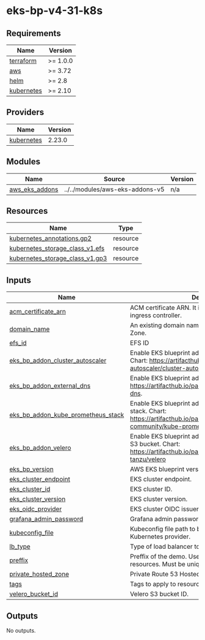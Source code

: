 # eks-bp-v4-31-k8s

<!-- BEGINNING OF PRE-COMMIT-TERRAFORM DOCS HOOK -->
## Requirements

| Name | Version |
|------|---------|
| <a name="requirement_terraform"></a> [terraform](#requirement\_terraform) | >= 1.0.0 |
| <a name="requirement_aws"></a> [aws](#requirement\_aws) | >= 3.72 |
| <a name="requirement_helm"></a> [helm](#requirement\_helm) | >= 2.8 |
| <a name="requirement_kubernetes"></a> [kubernetes](#requirement\_kubernetes) | >= 2.10 |

## Providers

| Name | Version |
|------|---------|
| <a name="provider_kubernetes"></a> [kubernetes](#provider\_kubernetes) | 2.23.0 |

## Modules

| Name | Source | Version |
|------|--------|---------|
| <a name="module_aws_eks_addons"></a> [aws\_eks\_addons](#module\_aws\_eks\_addons) | ../../modules/aws-eks-addons-v5 | n/a |

## Resources

| Name | Type |
|------|------|
| [kubernetes_annotations.gp2](https://registry.terraform.io/providers/hashicorp/kubernetes/latest/docs/resources/annotations) | resource |
| [kubernetes_storage_class_v1.efs](https://registry.terraform.io/providers/hashicorp/kubernetes/latest/docs/resources/storage_class_v1) | resource |
| [kubernetes_storage_class_v1.gp3](https://registry.terraform.io/providers/hashicorp/kubernetes/latest/docs/resources/storage_class_v1) | resource |

## Inputs

| Name | Description | Type | Default | Required |
|------|-------------|------|---------|:--------:|
| <a name="input_acm_certificate_arn"></a> [acm\_certificate\_arn](#input\_acm\_certificate\_arn) | ACM certificate ARN. It is used by the ALB/Nginx ingress controller. | `string` | n/a | yes |
| <a name="input_domain_name"></a> [domain\_name](#input\_domain\_name) | An existing domain name maped to a Route 53 Hosted Zone. | `string` | n/a | yes |
| <a name="input_efs_id"></a> [efs\_id](#input\_efs\_id) | EFS ID | `string` | `""` | no |
| <a name="input_eks_bp_addon_cluster_autoscaler"></a> [eks\_bp\_addon\_cluster\_autoscaler](#input\_eks\_bp\_addon\_cluster\_autoscaler) | Enable EKS blueprint add-on cluster-autoscaler. Chart: https://artifacthub.io/packages/helm/cluster-autoscaler/cluster-autoscaler | `bool` | `true` | no |
| <a name="input_eks_bp_addon_external_dns"></a> [eks\_bp\_addon\_external\_dns](#input\_eks\_bp\_addon\_external\_dns) | Enable EKS blueprint add-on External DNS. Chart: https://artifacthub.io/packages/helm/bitnami/external-dns. | `bool` | `true` | no |
| <a name="input_eks_bp_addon_kube_prometheus_stack"></a> [eks\_bp\_addon\_kube\_prometheus\_stack](#input\_eks\_bp\_addon\_kube\_prometheus\_stack) | Enable EKS blueprint add-on  kube-prometheus-stack. Chart: https://artifacthub.io/packages/helm/prometheus-community/kube-prometheus-stack | `bool` | `true` | no |
| <a name="input_eks_bp_addon_velero"></a> [eks\_bp\_addon\_velero](#input\_eks\_bp\_addon\_velero) | Enable EKS blueprint add-on Velero. It requires a valid S3 bucket. Chart: https://artifacthub.io/packages/helm/vmware-tanzu/velero | `bool` | `true` | no |
| <a name="input_eks_bp_version"></a> [eks\_bp\_version](#input\_eks\_bp\_version) | AWS EKS blueprint version. | `string` | `"v5"` | no |
| <a name="input_eks_cluster_endpoint"></a> [eks\_cluster\_endpoint](#input\_eks\_cluster\_endpoint) | EKS cluster endpoint. | `string` | n/a | yes |
| <a name="input_eks_cluster_id"></a> [eks\_cluster\_id](#input\_eks\_cluster\_id) | EKS cluster ID. | `string` | n/a | yes |
| <a name="input_eks_cluster_version"></a> [eks\_cluster\_version](#input\_eks\_cluster\_version) | EKS cluster version. | `string` | n/a | yes |
| <a name="input_eks_oidc_provider"></a> [eks\_oidc\_provider](#input\_eks\_oidc\_provider) | EKS cluster OIDC issuer URL. | `string` | n/a | yes |
| <a name="input_grafana_admin_password"></a> [grafana\_admin\_password](#input\_grafana\_admin\_password) | Grafana admin password. | `string` | `"change.me"` | no |
| <a name="input_kubeconfig_file"></a> [kubeconfig\_file](#input\_kubeconfig\_file) | Kubeconfig file path to be used as context for te Kubernetes provider. | `string` | `"~/.kube/config"` | no |
| <a name="input_lb_type"></a> [lb\_type](#input\_lb\_type) | Type of load balancer to use. | `string` | `"alb"` | no |
| <a name="input_preffix"></a> [preffix](#input\_preffix) | Preffix of the demo. Used for tagging and naming resources. Must be unique. | `string` | n/a | yes |
| <a name="input_private_hosted_zone"></a> [private\_hosted\_zone](#input\_private\_hosted\_zone) | Private Route 53 Hosted Zone Type. | `bool` | `false` | no |
| <a name="input_tags"></a> [tags](#input\_tags) | Tags to apply to resources. | `map(string)` | `{}` | no |
| <a name="input_velero_bucket_id"></a> [velero\_bucket\_id](#input\_velero\_bucket\_id) | Velero S3 bucket ID. | `string` | n/a | yes |

## Outputs

No outputs.
<!-- END OF PRE-COMMIT-TERRAFORM DOCS HOOK -->
